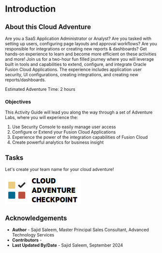 # Introduction

## About this Cloud Adventure

Are you a SaaS Application Administrator or Analyst? Are you tasked with setting up users, configuring page layouts and approval workflows? Are you responsible for integrations or creating new reports & dashboards? Get hands-on experience to learn and become more efficient on these activities and more! Join us for a two-hour fun filled journey where you will leverage built in tools and capabilities to extend, configure, and integrate Oracle Fusion Cloud Applications. The experience includes application user security, UI configurations, creating integrations, and creating new reports/dashboards. 

Estimated Adventure Time: 2 hours

### Objectives

This Activity Guide will lead you along the way through a set of Adventure Labs, where you will experience the:
1.	Use Security Console to easily manage user access
2.	Configure or Extend your Fusion Cloud Applications
3.  Experience the power of the integration capabilities of Fusion Cloud
4.  Create powerful analytics for business insight

## Tasks


Let's create your team name for your cloud adventure!

[![Cloud Adventure](images/cloud-adventure-checkpoint-image.png)](https://apex.oracle.com/pls/apex/f?p=159406:LOGIN_TEAM:::::CC:SCMCLOUDADVENTURE) 
    
## Acknowledgements
* **Author** - Sajid Saleem, Master Principal Sales Consultant, Advanced Technology Services
* **Contributors** -  
* **Last Updated By/Date** - Sajid Saleem, September 2024



